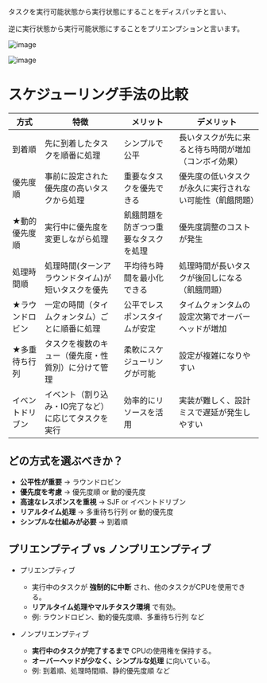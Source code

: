 タスクを実行可能状態から実行状態にすることをディスパッチと言い、

逆に実行状態から実行可能状態にすることをプリエンプションと言います。

![image](https://github.com/user-attachments/assets/960bf23b-9e01-4ee1-9383-103e86f56e07)


![image](https://github.com/user-attachments/assets/5dfa9f1e-ee08-4b0c-814c-ed281fc22bcb)

# スケジューリング手法の比較

| 方式 | 特徴 | メリット | デメリット |
|----------|----------|--------------|----------------|
| 到着順 | 先に到着したタスクを順番に処理 | シンプルで公平 | 長いタスクが先に来ると待ち時間が増加（コンボイ効果） |
| 優先度順| 事前に設定された優先度の高いタスクから処理 | 重要なタスクを優先できる | 優先度の低いタスクが永久に実行されない可能性（飢餓問題） |
| ★動的優先度順 | 実行中に優先度を変更しながら処理 | 飢餓問題を防ぎつつ重要なタスクを処理 | 優先度調整のコストが発生 |
| 処理時間順 | 処理時間(ターンアラウンドタイム)が短いタスクを優先 | 平均待ち時間を最小化できる | 処理時間が長いタスクが後回しになる（飢餓問題） |
| ★ラウンドロビン | 一定の時間（タイムクォンタム）ごとに順番に処理 | 公平でレスポンスタイムが安定 | タイムクォンタムの設定次第でオーバーヘッドが増加 |
| ★多重待ち行列 | タスクを複数のキュー（優先度・性質別）に分けて管理 | 柔軟にスケジューリングが可能 | 設定が複雑になりやすい |
| イベントドリブン | イベント（割り込み・IO完了など）に応じてタスクを実行 | 効率的にリソースを活用 | 実装が難しく、設計ミスで遅延が発生しやすい |

## どの方式を選ぶべきか？
- **公平性が重要** → ラウンドロビン  
- **優先度を考慮** → 優先度順 or 動的優先度  
- **高速なレスポンスを重視** → SJF or イベントドリブン  
- **リアルタイム処理** → 多重待ち行列 or 動的優先度  
- **シンプルな仕組みが必要** → 到着順 



## プリエンプティブ vs ノンプリエンプティブ

- プリエンプティブ
  - 実行中のタスクが **強制的に中断** され、他のタスクがCPUを使用できる。  
  - **リアルタイム処理やマルチタスク環境** で有効。  
  - 例: ラウンドロビン、動的優先度順、多重待ち行列 など  

- ノンプリエンプティブ
  - **実行中のタスクが完了するまで** CPUの使用権を保持する。  
  - **オーバーヘッドが少なく、シンプルな処理** に向いている。  
  - 例: 到着順、処理時間順、静的優先度順 など  


